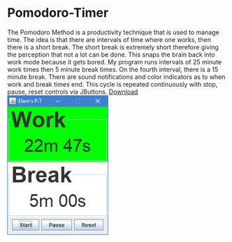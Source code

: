# Pomodoro-Timer


The Pomodoro Method is a productivity technique that is used to manage time. The idea is that there are intervals of time where one works, then there is a short break. The short break is extremely short therefore giving the perception that not a lot can be done. This snaps the brain back into work mode because it gets bored. My program runs intervals of 25 minute work times then 5 minute break times. On the fourth interval, there is a 15 minute break. There are sound notifications and color indicators as to when work and break times end. This cycle is repeated continuously with stop, pause, reset controls via JButtons.
[Download](https://github.com/Megachin502/Pomodoro-Timer/raw/master/src/ElamPomodoroTimer.jar)
![alt text](https://raw.githubusercontent.com/Megachin502/Pomodoro-Timer/master/src/imagePomoTimer.png)


